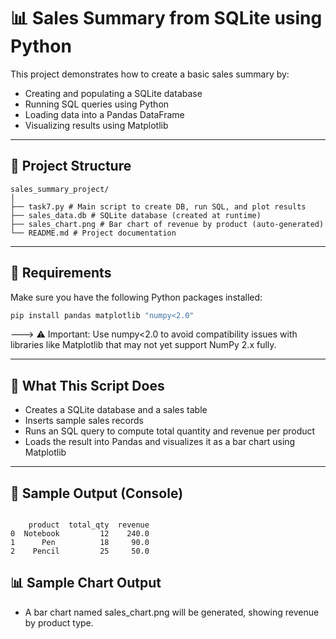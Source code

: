 # 📊 Sales Summary from SQLite using Python

This project demonstrates how to create a basic sales summary by:

- Creating and populating a SQLite database  
- Running SQL queries using Python  
- Loading data into a Pandas DataFrame  
- Visualizing results using Matplotlib

---  

## 📁 Project Structure
 
``` 
sales_summary_project/ 
│
├── task7.py # Main script to create DB, run SQL, and plot results
├── sales_data.db # SQLite database (created at runtime)
├── sales_chart.png # Bar chart of revenue by product (auto-generated)
└── README.md # Project documentation
```


---

## 🚀 Requirements

Make sure you have the following Python packages installed:

```bash
pip install pandas matplotlib "numpy<2.0"
```

---> ⚠️ Important: Use numpy<2.0 to avoid compatibility issues with libraries like Matplotlib that may not yet support NumPy 2.x fully.

---

## 🧠 What This Script Does
  - Creates a SQLite database and a sales table
  - Inserts sample sales records
  - Runs an SQL query to compute total quantity and revenue per product
  - Loads the result into Pandas and visualizes it as a bar chart using Matplotlib

---

## 📝 Sample Output (Console)

```

    product  total_qty  revenue
0  Notebook         12    240.0
1      Pen          18     90.0
2    Pencil         25     50.0

```
## 📊 Sample Chart Output

  - A bar chart named sales_chart.png will be generated, showing revenue by product type.


